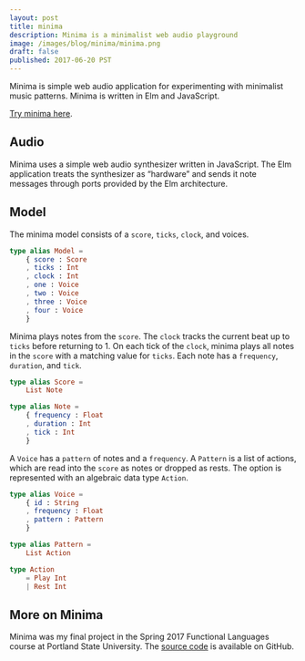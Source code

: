 ```yaml
---
layout: post
title: minima
description: Minima is a minimalist web audio playground
image: /images/blog/minima/minima.png
draft: false
published: 2017-06-20 PST
---
```


Minima is simple web audio application for experimenting with minimalist music
patterns. Minima is written in Elm and JavaScript.

[Try minima here](https://minima.brianginsburg.com).

## Audio

Minima uses a simple web audio synthesizer written in JavaScript. The Elm
application treats the synthesizer as “hardware” and sends it note messages
through ports provided by the Elm architecture.

## Model

The minima model consists of a `score`, `ticks`, `clock`, and voices.

```elm
type alias Model =
    { score : Score
    , ticks : Int
    , clock : Int
    , one : Voice
    , two : Voice
    , three : Voice
    , four : Voice
    }
```

Minima plays notes from the `score`. The `clock` tracks the current beat up to `ticks` before
returning to 1. On each tick of the `clock`, minima plays all notes in the `score` with a
matching value for `ticks`. Each note has a `frequency`, `duration`, and `tick`.

```elm
type alias Score =
    List Note

type alias Note =
    { frequency : Float
    , duration : Int
    , tick : Int
    }
```

A `Voice` has a `pattern` of notes and a `frequency`. A `Pattern` is a list of actions, which are
read into the `score` as notes or dropped as rests. The option is represented with an algebraic
data type `Action`.

```elm
type alias Voice =
    { id : String
    , frequency : Float
    , pattern : Pattern
    }

type alias Pattern =
    List Action

type Action
    = Play Int
    | Rest Int
```

## More on Minima

Minima was my final project in the Spring 2017 Functional Languages course at
Portland State University. The [source code](https://github.com/bgins/minima)
is available on GitHub.
